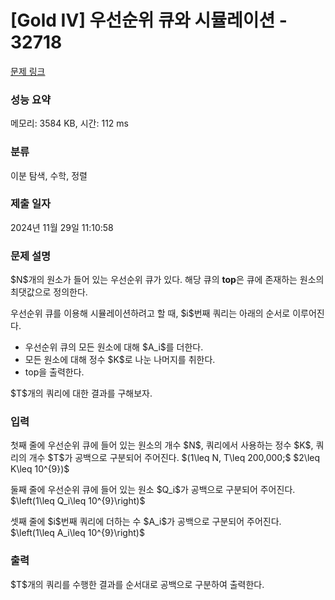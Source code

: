 # [Gold IV] 우선순위 큐와 시뮬레이션 - 32718 

[문제 링크](https://www.acmicpc.net/problem/32718) 

### 성능 요약

메모리: 3584 KB, 시간: 112 ms

### 분류

이분 탐색, 수학, 정렬

### 제출 일자

2024년 11월 29일 11:10:58

### 문제 설명

<p>$N$개의 원소가 들어 있는 우선순위 큐가 있다. 해당 큐의 <strong>top</strong>은 큐에 존재하는 원소의 최댓값으로 정의한다.</p>

<p>우선순위 큐를 이용해 시뮬레이션하려고 할 때, $i$번째 쿼리는 아래의 순서로 이루어진다.</p>

<ul>
	<li>우선순위 큐의 모든 원소에 대해 $A_i$를 더한다.</li>
	<li>모든 원소에 대해 정수 $K$로 나눈 나머지를 취한다. </li>
	<li>top을 출력한다.</li>
</ul>

<p>$T$개의 쿼리에 대한 결과를 구해보자.</p>

### 입력 

 <p>첫째 줄에 우선순위 큐에 들어 있는 원소의 개수 $N$, 쿼리에서 사용하는 정수 $K$, 쿼리의 개수 $T$가 공백으로 구분되어 주어진다. $(1\leq N, T\leq 200,000;$ $2\leq K\leq 10^{9})$</p>

<p>둘째 줄에 우선순위 큐에 들어 있는 원소 $Q_i$가 공백으로 구분되어 주어진다. $\left(1\leq Q_i\leq 10^{9}\right)$</p>

<p>셋째 줄에 $i$번째 쿼리에 더하는 수 $A_i$가 공백으로 구분되어 주어진다. $\left(1\leq A_i\leq 10^{9}\right)$</p>

### 출력 

 <p>$T$개의 쿼리를 수행한 결과를 순서대로 공백으로 구분하여 출력한다.</p>

